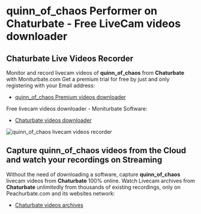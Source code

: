 # quinn_of_chaos Performer on Chaturbate - Free LiveCam videos downloader

## Chaturbate Live Videos Recorder

Monitor and record livecam videos of **quinn_of_chaos** from **Chaturbate** with Moniturbate.com
Get a premium trial for free by just and only registering with your Email address:
* [quinn_of_chaos Premium videos downloader](https://moniturbate.com/request-demo-licence-key.html)

Free livecam videos downloader - Moniturbate Software:
* [Chaturbate videos downloader](https://moniturbate.com/moniturbate-download-software.html)

![quinn_of_chaos livecam videos recorder](https://peachurnet.com/templates/moniturbate-software.png)


## Capture quinn_of_chaos videos from the Cloud and watch your recordings on Streaming

Without the need of downloading a software, capture **quinn_of_chaos** livecam videos from **Chaturbate** 100% online.
Watch Livecam archives from **Chaturbate** unlimitedly from thousands of existing recordings, only on Peachurbate.com and its websites network:
* [Chaturbate videos archives](https://peachurnet.com/)